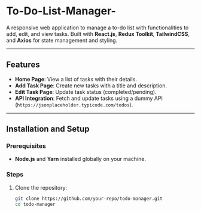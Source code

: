 ﻿# To-Do-List-Manager-


A responsive web application to manage a to-do list with functionalities to add, edit, and view tasks. Built with **React.js**, **Redux Toolkit**, **TailwindCSS**, and **Axios** for state management and styling.

---

## Features
- **Home Page**: View a list of tasks with their details.
- **Add Task Page**: Create new tasks with a title and description.
- **Edit Task Page**: Update task status (completed/pending).
- **API Integration**: Fetch and update tasks using a dummy API (`https://jsonplaceholder.typicode.com/todos`).

---

## Installation and Setup

### Prerequisites
- **Node.js** and **Yarn** installed globally on your machine.

### Steps
1. Clone the repository:
   ```bash
   git clone https://github.com/your-repo/todo-manager.git
   cd todo-manager
